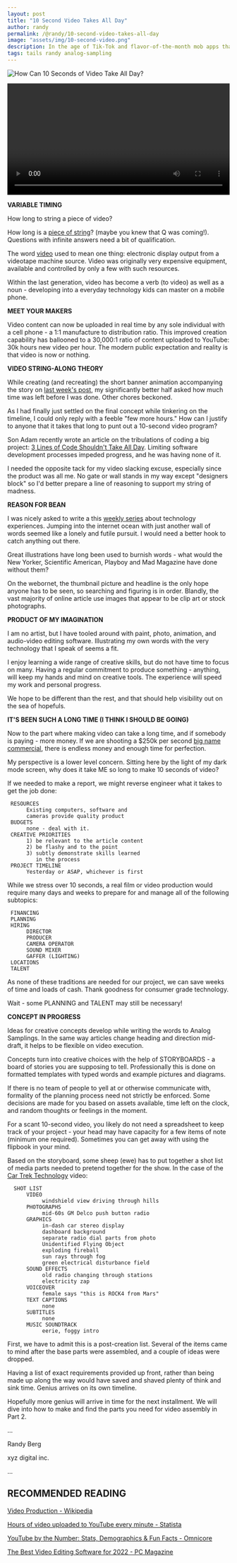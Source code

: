 ```yaml
---
layout: post
title: "10 Second Video Takes All Day"
author: randy
permalink: /@randy/10-second-video-takes-all-day
image: "assets/img/10-second-video.png"
description: In the age of Tik-Tok and flavor-of-the-month mob apps that instantly share minute insights to the world, a more complex video will take more time to produce. Here is a creative project review of our own making.
tags: tails randy analog-sampling
---
```


![How Can 10 Seconds of Video Take All Day?](/assets/img/10-second-video.png)

<video width="720" height="auto" controls style="max-width: 100%">
   source src="/assets/10-second-video-720.mp4" type="video/mp4">
</video>

**VARIABLE TIMING**

How long to string a piece of video?

How long is a [piece of string](https://idioms.thefreedictionary.com/How+long+is+a+piece+of+string?)? (maybe you knew that Q was coming!). Questions with infinite answers need a bit of qualification.

The word [video](https://www.merriam-webster.com) used to mean one thing: electronic display output from a videotape machine source. Video was originally very expensive equipment, available and controlled by only a few with such resources. 

Within the last generation, video has become a verb (to video) as well as a noun - developing into a everyday technology kids can master on a mobile phone. 

**MEET YOUR MAKERS**

Video content can now be uploaded in real time by any sole individual with a cell phone - a 1:1 manufacture to distribution ratio. This improved creation capability has ballooned to a 30,000:1 ratio of content uploaded to YouTube: 30k hours new video per hour. The modern public expectation and reality is that video is now or nothing.

**VIDEO STRING-ALONG THEORY**

While creating (and recreating) the short banner animation accompanying the story on [last week's post](https://devtails.xyz/@randy/car-trek-technology), my significantly better half asked how much time was left before I was done. Other chores beckoned.

As I had finally just settled on the final concept while tinkering on the timeline, I could only reply with a feeble "few more hours." How can I justify to anyone that it takes that long to punt out a 10-second video program?

Son Adam recently wrote an article on the tribulations of coding a big project: [3 Lines of Code Shouldn't Take All Day](https://devtails.xyz/3-lines-of-code-shouldnt-take-all-day). Limiting software development processes impeded progress, and he was having none of it.

I needed the opposite tack for my video slacking excuse, especially since the product was all me. No gate or wall stands in my way except "designers block" so I'd better prepare a line of reasoning to support my string of madness. 

**REASON FOR BEAN**

I was nicely asked to write a this [weekly series](https://devtails.xyz/2022-06-newsletter) about technology experiences. Jumping into the internet ocean with just another wall of words seemed like a lonely and futile pursuit. I would need a better hook to catch anything out there. 

Great illustrations have long been used to burnish words - what would the New Yorker, Scientific American, Playboy and Mad Magazine have done without them?

On the webornet, the thumbnail picture and headline is the only hope anyone has to be seen, so searching and figuring is in order. Blandly, the vast majority of online article use images that appear to be clip art or stock photographs. 

**PRODUCT OF MY IMAGINATION**

I am no artist, but I have tooled around with paint, photo, animation, and audio-video editing software. Illustrating my own words with the very technology that I speak of seems a fit. 

I enjoy learning a wide range of creative skills, but do not have time to focus on many. Having a regular commitment to produce something - anything, will keep my hands and mind on creative tools. The experience will speed my work and personal progress. 

We hope to be different than the rest, and that should help visibility out on the sea of hopefuls. 

**IT'S BEEN SUCH A LONG TIME (I THINK I SHOULD BE GOING)**

Now to the part where making video can take a long time, and if somebody is paying - more money. If we are shooting a $250k per second [big name commercial](https://www.therichest.com/the-biggest/the-10-most-expensive-tv-commercials-ever-made), there is endless money and enough time for perfection. 

My perspective is a lower level concern. Sitting here by the light of my dark mode screen, why does it take ME so long to make 10 seconds of video? 

If we needed to make a report, we might reverse engineer what it takes to get the job done: 

     RESOURCES
          Existing computers, software and 
          cameras provide quality product
     BUDGETS
          none - deal with it.
     CREATIVE PRIORITIES
          1) be relevant to the article content
          2) be flashy and to the point
          3) subtly demonstrate skills learned
             in the process
     PROJECT TIMELINE
          Yesterday or ASAP, whichever is first

While we stress over 10 seconds, a real film or video production would require many days and weeks to prepare for and manage all of the following subtopics: 

     FINANCING
     PLANNING
     HIRING
          DIRECTOR
          PRODUCER
          CAMERA OPERATOR
          SOUND MIXER
          GAFFER (LIGHTING)
     LOCATIONS
     TALENT

As none of these traditions are needed for our project, we can save weeks of time and loads of cash. Thank goodness for consumer grade technology. 

Wait - some PLANNING and TALENT may still be necessary! 

**CONCEPT IN PROGRESS**

Ideas for creative concepts develop while writing the words to Analog Samplings. In the same way articles change heading and direction mid-draft, it helps to be flexible on video execution. 

Concepts turn into creative choices with the help of STORYBOARDS - a board of stories you are supposing to tell. Professionally this is done on formatted templates with typed words and example pictures and diagrams. 

If there is no team of people to yell at or otherwise communicate with, formality of the planning process need not strictly be enforced. Some decisions are made for you based on assets available, time left on the clock, and random thoughts or feelings in the moment. 

For a scant 10-second video, you likely do not need a spreadsheet to keep track of your project - your head may have capacity for a few items of note (minimum one required). Sometimes you can get away with using the flipbook in your mind. 

Based on the storyboard, some sheep (ewe) has to put together a shot list of media parts needed to pretend together for the show. In the case of the [Car Trek Technology](https://devtails.xyz/@randy/car-trek-technology_blank) video: 

      SHOT LIST
          VIDEO
               windshield view driving through hills
          PHOTOGRAPHS
               mid-60s GM Delco push button radio
          GRAPHICS
               in-dash car stereo display
               dashboard background
               separate radio dial parts from photo
               Unidentified Flying Object
               exploding fireball
               sun rays through fog
               green electrical disturbance field
          SOUND EFFECTS
               old radio changing through stations
               electricity zap
          VOICEOVER
               female says "this is ROCK4 from Mars"
          TEXT CAPTIONS
               none
          SUBTITLES
               none
          MUSIC SOUNDTRACK
               eerie, foggy intro 

First, we have to admit this is a post-creation list. Several of the items came to mind after the base parts were assembled, and a couple of ideas were dropped. 

Having a list of exact requirements provided up front, rather than being made up along the way would have saved and shaved plenty of think and sink time. Genius arrives on its own timeline. 

Hopefully more genius will arrive in time for the next installment. We will dive into how to make and find the parts you need for video assembly in Part 2.

...

Randy Berg

xyz digital inc.

...

## RECOMMENDED READING

[Video Production - Wikipedia](https://en.wikipedia.org/wiki/Video_production)

[Hours of video uploaded to YouTube every minute - Statista](https://www.statista.com/statistics/259477/hours-of-video-uploaded-to-youtube-every-minute)

[YouTube by the Number: Stats, Demographics & Fun Facts - Omnicore](https://www.omnicoreagency.com/youtube-statistics)

[The Best Video Editing Software for 2022 - PC Magazine](https://www.pcmag.com/picks/the-best-video-editing-software)

